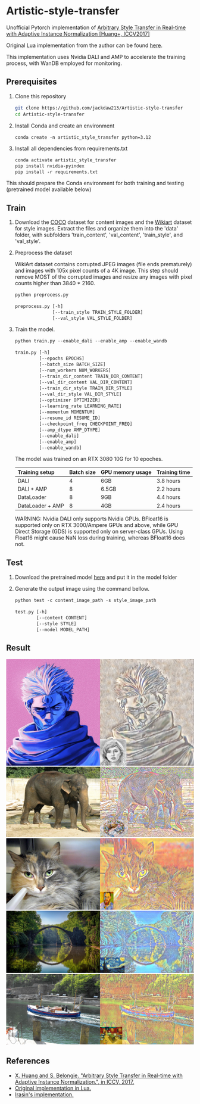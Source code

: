 # Artistic-style-transfer
Unofficial Pytorch implementation of [Arbitrary Style Transfer in Real-time with Adaptive Instance Normalization [Huang+, ICCV2017]](http://openaccess.thecvf.com/content_ICCV_2017/papers/Huang_Arbitrary_Style_Transfer_ICCV_2017_paper.pdf)

Original Lua implementation from the author can be found [here](https://github.com/xunhuang1995/AdaIN-style).

This implementation uses Nvidia DALI and AMP to accelerate the training process, with WanDB employed for monitoring.

## Prerequisites

1. Clone this repository 

   ```bash
   git clone https://github.com/jackdaw213/Artistic-style-transfer
   cd Artistic-style-transfer
   ```
2. Install Conda and create an environment
    ```shell
    conda create -n artistic_style_transfer python=3.12
    ```
3. Install all dependencies from requirements.txt
    ```shell
    conda activate artistic_style_transfer
    pip install nvidia-pyindex
    pip install -r requirements.txt
    ```
This should prepare the Conda environment for both training and testing (pretrained model available below)

## Train

1. Download the [COCO](https://github.com/nightrome/cocostuff) dataset for content images and the [Wikiart](https://www.kaggle.com/c/painter-by-numbers) dataset for style images. Extract the files and organize them into the 'data' folder, with subfolders 'train_content', 'val_content', 'train_style', and 'val_style'.

2. Preprocess the dataset

    WikiArt dataset contains corrupted JPEG images (file ends prematurely) and images with 105x pixel counts of a 4K image. This step should remove MOST of the corrupted images and resize any images with pixel counts higher than 3840 * 2160.

    ```python
    python preprocess.py
    ```

    ```
    preprocess.py [-h]
                  [--train_style TRAIN_STYLE_FOLDER]
                  [--val_style VAL_STYLE_FOLDER]
    ```
3. Train the model.

    ```python
    python train.py --enable_dali --enable_amp --enable_wandb
    ```

    ```
    train.py [-h]
             [--epochs EPOCHS]
             [--batch_size BATCH_SIZE]
             [--num_workers NUM_WORKERS]
             [--train_dir_content TRAIN_DIR_CONTENT]
             [--val_dir_content VAL_DIR_CONTENT]
             [--train_dir_style TRAIN_DIR_STYLE]
             [--val_dir_style VAL_DIR_STYLE]
             [--optimizer OPTIMIZER]
             [--learning_rate LEARNING_RATE]
             [--momentum MOMENTUM]
             [--resume_id RESUME_ID]
             [--checkpoint_freq CHECKPOINT_FREQ]
             [--amp_dtype AMP_DTYPE]
             [--enable_dali]
             [--enable_amp]
             [--enable_wandb]
    ```

    The model was trained on an RTX 3080 10G for 10 epoches.

    | Training setup      | Batch size | GPU memory usage | Training time |
    |---------------------|------------|------------------|---------------|
    | DALI                | 4          | 6GB              | 3.8 hours     |
    | DALI + AMP          | 8          | 6.5GB            | 2.2 hours     |
    | DataLoader          | 8          | 9GB              | 4.4 hours     |
    | DataLoader + AMP    | 8          | 4GB              | 2.4 hours     |

    WARNING: Nvidia DALI only supports Nvidia GPUs. BFloat16 is supported only on RTX 3000/Ampere GPUs and above, while GPU Direct Storage (GDS) is supported only on server-class GPUs. Using Float16 might cause NaN loss during training, whereas BFloat16 does not.

    

## Test

1. Download the pretrained model [here](https://drive.google.com/file/d/1m3izs7WCyKVY0hbAER7q4F6OjNPcJZyV/view?usp=sharing) and put it in the model folder

2. Generate the output image using the command bellow.

    ```python
    python test -c content_image_path -s style_image_path
    ```

    ```
    test.py [-h] 
            [--content CONTENT] 
            [--style STYLE]
            [--model MODEL_PATH] 
    ```

## Result

![image](https://github.com/jackdaw213/Artistic-style-transfer/blob/master/img/comp.jpg)
![image](https://github.com/jackdaw213/Artistic-style-transfer/blob/master/img/comp1.jpg)
![image](https://github.com/jackdaw213/Artistic-style-transfer/blob/master/img/comp2.jpg)
![image](https://github.com/jackdaw213/Artistic-style-transfer/blob/master/img/comp3.jpg)
![image](https://github.com/jackdaw213/Artistic-style-transfer/blob/master/img/comp5.jpg)

## References

- [X. Huang and S. Belongie. "Arbitrary Style Transfer in Real-time with Adaptive Instance Normalization.", in ICCV, 2017.](http://openaccess.thecvf.com/content_ICCV_2017/papers/Huang_Arbitrary_Style_Transfer_ICCV_2017_paper.pdf)
- [Original implementation in Lua.](https://github.com/xunhuang1995/AdaIN-style) 
- [Irasin's implementation.](https://github.com/irasin/Pytorch_AdaIN)

